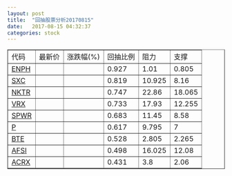 ```yaml
---
layout: post
title:  "回抽股票分析20170815"
date:   2017-08-15 04:32:37
categories: stock
---
```

<script type="text/javascript">
var stockList = []
stockList.push('gb_enph');
stockList.push('gb_sxc');
stockList.push('gb_nktr');
stockList.push('gb_vrx');
stockList.push('gb_spwr');
stockList.push('gb_p');
stockList.push('gb_bte');
stockList.push('gb_afsi');
stockList.push('gb_acrx');
</script>
<table border="1">
 <tr>
 <td>代码</td>
 <td>最新价</td>
 <td>涨跌幅(%)</td>
 <td>回抽比例</td>
 <td>阻力</td>
 <td>支撑</td>
</tr>
  <tr id="enph">
  <td><a href="http://stock.finance.sina.com.cn/usstock/quotes/ENPH.html" target="_blank">ENPH</a></td><td></td><td></td><td>0.927</td><td>1.01</td><td>0.805</td></tr>
  <tr id="sxc">
  <td><a href="http://stock.finance.sina.com.cn/usstock/quotes/SXC.html" target="_blank">SXC</a></td><td></td><td></td><td>0.819</td><td>10.925</td><td>8.16</td></tr>
  <tr id="nktr">
  <td><a href="http://stock.finance.sina.com.cn/usstock/quotes/NKTR.html" target="_blank">NKTR</a></td><td></td><td></td><td>0.747</td><td>22.86</td><td>18.065</td></tr>
  <tr id="vrx">
  <td><a href="http://stock.finance.sina.com.cn/usstock/quotes/VRX.html" target="_blank">VRX</a></td><td></td><td></td><td>0.733</td><td>17.93</td><td>12.255</td></tr>
  <tr id="spwr">
  <td><a href="http://stock.finance.sina.com.cn/usstock/quotes/SPWR.html" target="_blank">SPWR</a></td><td></td><td></td><td>0.683</td><td>11.45</td><td>8.58</td></tr>
  <tr id="p">
  <td><a href="http://stock.finance.sina.com.cn/usstock/quotes/P.html" target="_blank">P</a></td><td></td><td></td><td>0.617</td><td>9.795</td><td>7</td></tr>
  <tr id="bte">
  <td><a href="http://stock.finance.sina.com.cn/usstock/quotes/BTE.html" target="_blank">BTE</a></td><td></td><td></td><td>0.528</td><td>2.805</td><td>2.265</td></tr>
  <tr id="afsi">
  <td><a href="http://stock.finance.sina.com.cn/usstock/quotes/AFSI.html" target="_blank">AFSI</a></td><td></td><td></td><td>0.498</td><td>16.025</td><td>12.08</td></tr>
  <tr id="acrx">
  <td><a href="http://stock.finance.sina.com.cn/usstock/quotes/ACRX.html" target="_blank">ACRX</a></td><td></td><td></td><td>0.431</td><td>3.8</td><td>2.06</td></tr>
</table>

